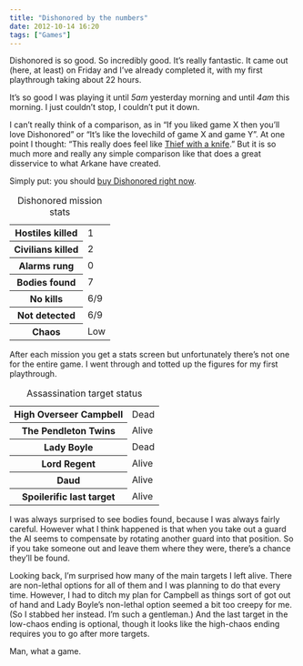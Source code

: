 ```yaml
---
title: "Dishonored by the numbers"
date: 2012-10-14 16:20
tags: ["Games"]
---
```


Dishonored is so good. So incredibly good. It’s really fantastic. It came out (here, at least) on Friday and I’ve already completed it, with my first playthrough taking about 22 hours.

It’s so good I was playing it until *5am* yesterday morning and until *4am* this morning. I just couldn’t stop, I couldn’t put it down.

I can’t really think of a comparison, as in “If you liked game X then you’ll love Dishonored” or “It’s like the lovechild of game X and game Y”. At one point I thought: “This really does feel like [Thief with a knife](http://www.rockpapershotgun.com/2012/07/06/from-the-shadows-hands-on-with-dishonored/).” But it is so much more and really any simple comparison like that does a great disservice to what Arkane have created.

Simply put: you should [buy Dishonored right now](http://store.steampowered.com/app/205100/).

<table>
  <caption>Dishonored mission stats</caption>

  <tbody>
    <tr>
      <th>Hostiles killed</th>
      <td class="table-figures">1</td>
    </tr>
    <tr>
      <th>Civilians killed</th>
      <td class="table-figures">2</td>
    </tr>
    <tr>
      <th>Alarms rung</th>
      <td class="table-figures">0</td>
    </tr>
    <tr>
      <th>Bodies found</th>
      <td class="table-figures">7</td>
    </tr>
    <tr>
      <th>No kills</th>
      <td class="table-figures">6/9</td>
    </tr>
    <tr>
      <th>Not detected</th>
      <td class="table-figures">6/9</td>
    </tr>
    <tr>
      <th>Chaos</th>
      <td class="table-figures">Low</td>
    </tr>
  </tbody>
</table>

After each mission you get a stats screen but unfortunately there’s not one for the entire game. I went through and totted up the figures for my first playthrough.

<table>
  <caption>Assassination target status</caption>
  <tbody>
    <tr>
      <th>High Overseer Campbell</th>
      <td>Dead</td>
    </tr>
    <tr>
      <th>The Pendleton Twins</th>
      <td>Alive</td>
    </tr>
    <tr>
      <th>Lady Boyle</th>
      <td>Dead</td>
    </tr>
    <tr>
      <th>Lord Regent</th>
      <td>Alive</td>
    </tr>
    <tr>
      <th>Daud</th>
      <td>Alive</td>
    </tr>
    <tr>
      <th>Spoilerific last target</th>
      <td>Alive</td>
    </tr>
  </tbody>
</table>

I was always surprised to see bodies found, because I was always fairly careful. However what I think happened is that when you take out a guard the AI seems to compensate by rotating another guard into that position. So if you take someone out and leave them where they were, there’s a chance they’ll be found.

Looking back, I’m surprised how many of the main targets I left alive. There are non-lethal options for all of them and I was planning to do that every time. However, I had to ditch my plan for Campbell as things sort of got out of hand and Lady Boyle’s non-lethal option seemed a bit too creepy for me. (So I stabbed her instead. I’m such a gentleman.) And the last target in the low-chaos ending is optional, though it looks like the high-chaos ending requires you to go after more targets.

Man, what a game.
